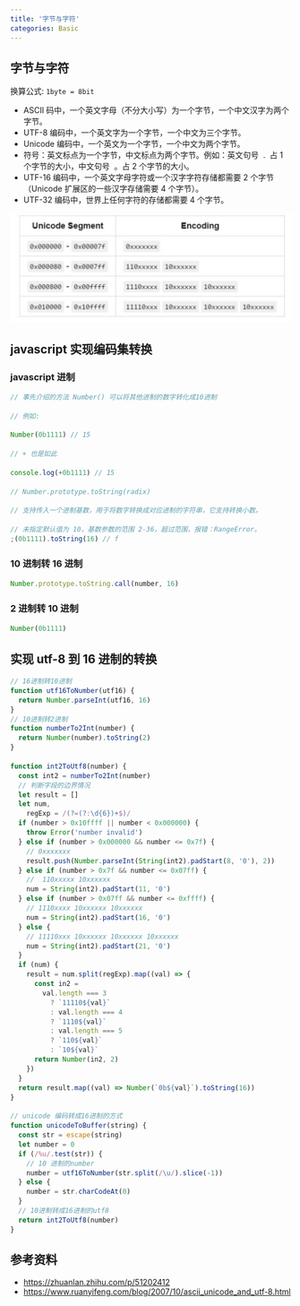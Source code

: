 ```yaml
---
title: '字节与字符'
categories: Basic
---
```


## 字节与字符

换算公式: `1byte = 8bit`

- ASCII 码中，一个英文字母（不分大小写）为一个字节，一个中文汉字为两个字节。
- UTF-8 编码中，一个英文字为一个字节，一个中文为三个字节。
- Unicode 编码中，一个英文为一个字节，一个中文为两个字节。
- 符号：英文标点为一个字节，中文标点为两个字节。例如：英文句号  .  占 1 个字节的大小，中文句号  。占 2 个字节的大小。
- UTF-16 编码中，一个英文字母字符或一个汉字字符存储都需要 2 个字节（Unicode 扩展区的一些汉字存储需要 4 个字节）。
- UTF-32 编码中，世界上任何字符的存储都需要 4 个字节。

![utf-8编码集](../../assets/base/charactor.png)

## javascript 实现编码集转换

### javascript 进制

```js
// 事先介绍的方法 Number() 可以将其他进制的数字转化成10进制

// 例如:

Number(0b1111) // 15

// + 也是如此

console.log(+0b1111) // 15

// Number.prototype.toString(radix)

// 支持传入一个进制基数，用于将数字转换成对应进制的字符串，它支持转换小数。

// 未指定默认值为 10，基数参数的范围 2-36，超过范围，报错：RangeError。
;(0b1111).toString(16) // f
```

### 10 进制转 16 进制

```js
Number.prototype.toString.call(number, 16)
```

### 2 进制转 10 进制

```js
Number(0b1111)
```

## 实现 utf-8 到 16 进制的转换

```js
// 16进制转10进制
function utf16ToNumber(utf16) {
  return Number.parseInt(utf16, 16)
}
// 10进制转2进制
function numberTo2Int(number) {
  return Number(number).toString(2)
}

function int2ToUtf8(number) {
  const int2 = numberTo2Int(number)
  // 判断字段的边界情况
  let result = []
  let num,
    regExp = /(?=(?:\d{6})+$)/
  if (number > 0x10ffff || number < 0x000000) {
    throw Error('number invalid')
  } else if (number > 0x000000 && number <= 0x7f) {
    // 0xxxxxxx
    result.push(Number.parseInt(String(int2).padStart(8, '0'), 2))
  } else if (number > 0x7f && number <= 0x07ff) {
    //  110xxxxx 10xxxxxx
    num = String(int2).padStart(11, '0')
  } else if (number > 0x07ff && number <= 0xffff) {
    // 1110xxxx 10xxxxxx 10xxxxxx
    num = String(int2).padStart(16, '0')
  } else {
    // 11110xxx 10xxxxxx 10xxxxxx 10xxxxxx
    num = String(int2).padStart(21, '0')
  }
  if (num) {
    result = num.split(regExp).map((val) => {
      const in2 =
        val.length === 3
          ? `11110${val}`
          : val.length === 4
          ? `1110${val}`
          : val.length === 5
          ? `110${val}`
          : `10${val}`
      return Number(in2, 2)
    })
  }
  return result.map((val) => Number(`0b${val}`).toString(16))
}

// unicode 编码转成16进制的方式
function unicodeToBuffer(string) {
  const str = escape(string)
  let number = 0
  if (/%u/.test(str)) {
    // 10 进制的number
    number = utf16ToNumber(str.split(/\u/).slice(-1))
  } else {
    number = str.charCodeAt(0)
  }
  // 10进制转成16进制的utf8
  return int2ToUtf8(number)
}
```

## 参考资料

- <https://zhuanlan.zhihu.com/p/51202412>
- <https://www.ruanyifeng.com/blog/2007/10/ascii_unicode_and_utf-8.html>
